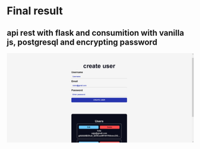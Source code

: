# Final result

## api rest with flask and consumition with vanilla js, postgresql and encrypting password

![](image/result_flask.png)